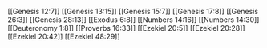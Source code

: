 [[Genesis 12:7]]
[[Genesis 13:15]]
[[Genesis 15:7]]
[[Genesis 17:8]]
[[Genesis 26:3]]
[[Genesis 28:13]]
[[Exodus 6:8]]
[[Numbers 14:16]]
[[Numbers 14:30]]
[[Deuteronomy 1:8]]
[[Proverbs 16:33]]
[[Ezekiel 20:5]]
[[Ezekiel 20:28]]
[[Ezekiel 20:42]]
[[Ezekiel 48:29]]
